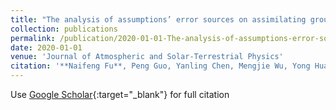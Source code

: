 ```yaml
---
title: "The analysis of assumptions’ error sources on assimilating ground-based/spaceborne ionospheric observations"
collection: publications
permalink: /publication/2020-01-01-The-analysis-of-assumptions-error-sources-on-assimilating-ground-basedspaceborne-ionospheric-observations
date: 2020-01-01
venue: 'Journal of Atmospheric and Solar-Terrestrial Physics'
citation: '**Naifeng Fu**, Peng Guo, Yanling Chen, Mengjie Wu, Yong Huang, Xiaogong Hu, Zhenjie Hong &quot;The analysis of assumptions’ error sources on assimilating ground-based/spaceborne ionospheric observations.&quot; Journal of Atmospheric and Solar-Terrestrial Physics, 2020.'
---
```

Use [Google Scholar](https://scholar.google.com/scholar?q=The+analysis+of+assumptions’+error+sources+on+assimilating+ground+based/spaceborne+ionospheric+observations){:target="_blank"} for full citation
